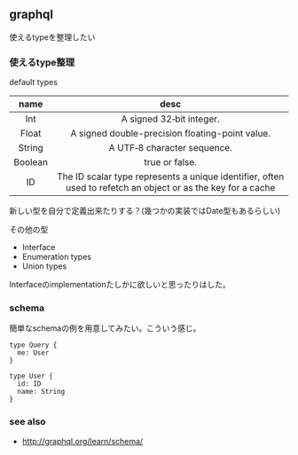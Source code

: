## graphql

使えるtypeを整理したい

### 使えるtype整理

default types

|name|desc|
|:-:|:-:|
|Int|A signed 32‐bit integer.|
|Float|A signed double-precision floating-point value.|
|String|A UTF‐8 character sequence.|
|Boolean|true or false.|
|ID|The ID scalar type represents a unique identifier, often used to refetch an object or as the key for a cache|

新しい型を自分で定義出来たりする？(幾つかの実装ではDate型もあるらしい)

その他の型

- Interface
- Enumeration types
- Union types

Interfaceのimplementationたしかに欲しいと思ったりはした。


### schema

簡単なschemaの例を用意してみたい。こういう感じ。

```
type Query {
  me: User
}

type User {
  id: ID
  name: String
}
```


### see also

- http://graphql.org/learn/schema/
